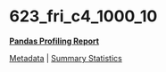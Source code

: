 # 623_fri_c4_1000_10

[**Pandas Profiling Report**](../docs_sources/profile/623_fri_c4_1000_10.html)

[Metadata](metadata.yaml) | [Summary Statistics](summary_stats.csv)

